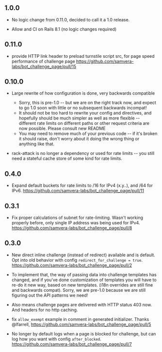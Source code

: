 ##

## 1.0.0

* No logic change from 0.11.0, decided to call it a 1.0 release.

* Allow and CI on Rails 8.1 (no logic changes required)

## 0.11.0

* provide HTTP link header to preload turnstile script src, for page speed performance of challenge page https://github.com/samvera-labs/bot_challenge_page/pull/15

## 0.10.0

* Large rewrite of how configuration is done, very backwards compatible
  * Sorry, this is pre-1.0 -- but we are on the right track now, and expect to go 1.0 soon
    with little or no subsequent backwards incompat!
  * It should not be too hard to rewrite your config and directives, and hopefully should
    be much simpler as well as more flexible -- different rate limits on different paths or other request criteria are now possible. Please consult new README
  * You may need to remove much of your previous code -- if it's broken it should raise, don't
    worry about it doing the wrong thing or anything like that.

* rack-attack is no longer a dependency or used for rate limits -- you still need a stateful cache store of some kind for rate limits.


## 0.4.0

* Expand default buckets for rate limits to  /16 for IPv4 (x.y.*.*), and /64 for IPv6. https://github.com/samvera-labs/bot_challenge_page/pull/11

## 0.3.1

* Fix proper calculations of subnet for rate-limiting. Wasn't working properly before,
  only single IP address was being used for IPv4. https://github.com/samvera-labs/bot_challenge_page/pull/8

## 0.3.0

* New direct inline challenge (instead of redirect) available and is default.
  Opt into old behavior with config `redirect_for_challenge = true`. https://github.com/samvera-labs/bot_challenge_page/pull/2

* To implement that, the way of passing data into challenge templates has changed, and
  if you've done customization of templates you will have to re-do it new way, based
  on new templates. (i18n overrides are still fine and backwards compat). Sorry,
  we are pre-1.0 because we are still figuring out the API patterns we need!

* Also means challenge pages are delivered with HTTP status 403 now. And headers for no http
  caching.

* fix `allow_exempt` example in comment in generated initializer. Thanks @lfarrell, https://github.com/samvera-labs/bot_challenge_page/pull/5

* No longer by default logs when a page is blocked for challenge, but can log how you want with config `after_blocked`. https://github.com/samvera-labs/bot_challenge_page/pull/7
